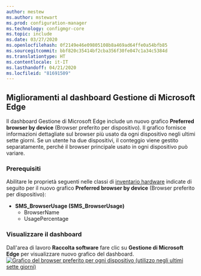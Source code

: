 ```yaml
---
author: mestew
ms.author: mstewart
ms.prod: configuration-manager
ms.technology: configmgr-core
ms.topic: include
ms.date: 03/27/2020
ms.openlocfilehash: 0f2149e46e09805108b8a469ad64ffe0a54bfb85
ms.sourcegitcommit: bbf820c35414bf2cba356f30fe047c1a34c5384d
ms.translationtype: HT
ms.contentlocale: it-IT
ms.lasthandoff: 04/21/2020
ms.locfileid: "81691509"
---
```

## <a name="improvements-to-microsoft-edge-management-dashboard"></a><a name="bkmk_edge"></a> Miglioramenti al dashboard Gestione di Microsoft Edge
<!--5907383-->

Il dashboard Gestione di Microsoft Edge include un nuovo grafico **Preferred browser by device** (Browser preferito per dispositivo). Il grafico fornisce informazioni dettagliate sul browser più usato da ogni dispositivo negli ultimi sette giorni. Se un utente ha due dispositivi, il conteggio viene gestito separatamente, perché il browser principale usato in ogni dispositivo può variare.

### <a name="prerequisites"></a>Prerequisiti

Abilitare le proprietà seguenti nelle classi di [inventario hardware](../../../../clients/manage/inventory/extend-hardware-inventory.md) indicate di seguito per il nuovo grafico **Preferred browser by device** (Browser preferito per dispositivo):

- **SMS_BrowserUsage (SMS_BrowserUsage)**
   - BrowserName
   - UsagePercentage

### <a name="view-the-dashboard"></a>Visualizzare il dashboard

Dall'area di lavoro **Raccolta software** fare clic su **Gestione di Microsoft Edge** per visualizzare nuovo grafico del dashboard.
[![ Grafico del browser preferito per ogni dispositivo (utilizzo negli ultimi sette giorni)](../../media/5907383-preferred-browser-chart.png)](../../media/5907383-preferred-browser-chart.png#lightbox)